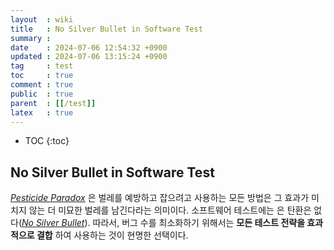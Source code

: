 ```yaml
---
layout  : wiki
title   : No Silver Bullet in Software Test
summary : 
date    : 2024-07-06 12:54:32 +0900
updated : 2024-07-06 13:15:24 +0900
tag     : test
toc     : true
comment : true
public  : true
parent  : [[/test]]
latex   : true
---
```

* TOC
{:toc}

## No Silver Bullet in Software Test

_[Pesticide Paradox](https://en.wikipedia.org/wiki/Paradox_of_the_pesticides)_ 은 벌레를 예방하고 잡으려고 사용하는 모든 방법은 그 효과가 미치지 않는 더 미묘한 벌레를 남긴다라는 의미이다. 소프트웨어 테스트에는 은 탄환은 없다(_[No Silver Bullet](https://en.wikipedia.org/wiki/No_Silver_Bullet)_). 따라서, 버그 수를 최소화하기 위해서는 __모든 테스트 전략을 효과적으로 결합__ 하여 사용하는 것이 현명한 선택이다.
